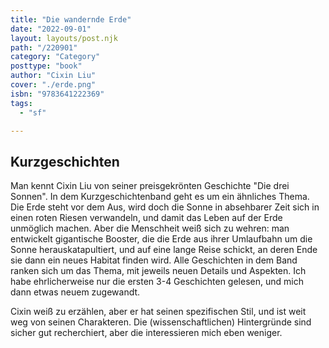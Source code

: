 ```yaml
---
title: "Die wandernde Erde"
date: "2022-09-01"
layout: layouts/post.njk
path: "/220901"
category: "Category"
posttype: "book"
author: "Cixin Liu"
cover: "./erde.png"
isbn: "9783641222369"
tags:
  - "sf"

---
```

## Kurzgeschichten

Man kennt Cixin Liu von seiner preisgekrönten Geschichte "Die drei Sonnen". In dem Kurzgeschichtenband geht es um ein ähnliches Thema. Die Erde steht vor dem Aus, wird doch die Sonne in absehbarer Zeit sich in einen roten Riesen verwandeln, und damit das Leben auf der Erde unmöglich machen. Aber die Menschheit weiß sich zu wehren: man entwickelt gigantische Booster, die die Erde aus ihrer Umlaufbahn um die Sonne herauskatapultiert, und auf eine lange Reise schickt, an deren Ende sie dann ein neues Habitat finden wird. Alle Geschichten in dem Band ranken sich um das Thema, mit jeweils neuen Details und Aspekten. Ich habe ehrlicherweise nur die ersten 3-4 Geschichten gelesen, und mich dann etwas neuem zugewandt.

Cixin weiß zu erzählen, aber er hat seinen spezifischen Stil, und ist weit weg von seinen Charakteren. Die (wissenschaftlichen) Hintergründe sind sicher gut recherchiert, aber die interessieren mich eben weniger.
